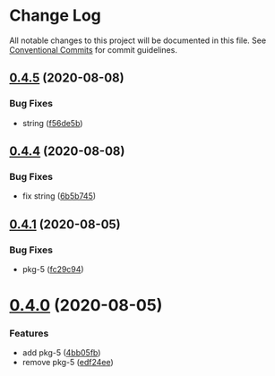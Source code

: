 # Change Log

All notable changes to this project will be documented in this file.
See [Conventional Commits](https://conventionalcommits.org) for commit guidelines.

## [0.4.5](https://github.com/daint2git/daint2-monorepo-typescript-demo/compare/v0.4.4...v0.4.5) (2020-08-08)


### Bug Fixes

* string ([f56de5b](https://github.com/daint2git/daint2-monorepo-typescript-demo/commit/f56de5b6c64f4b34655c1313f31f81c8b371034a))





## [0.4.4](https://github.com/daint2git/daint2-monorepo-typescript-demo/compare/v0.4.3...v0.4.4) (2020-08-08)


### Bug Fixes

* fix string ([6b5b745](https://github.com/daint2git/daint2-monorepo-typescript-demo/commit/6b5b74542639b75a089f6b6b820be78bedfb1d82))





## [0.4.1](https://github.com/daint2git/daint2-monorepo-typescript-demo/compare/v0.4.0...v0.4.1) (2020-08-05)


### Bug Fixes

* pkg-5 ([fc29c94](https://github.com/daint2git/daint2-monorepo-typescript-demo/commit/fc29c94715a5f96a16b742f916177656867e8af6))





# [0.4.0](https://github.com/daint2git/daint2-monorepo-typescript-demo/compare/v0.3.0...v0.4.0) (2020-08-05)


### Features

* add pkg-5 ([4bb05fb](https://github.com/daint2git/daint2-monorepo-typescript-demo/commit/4bb05fba3709ccb1f6071523252647ab6bfbdbb7))
* remove pkg-5 ([edf24ee](https://github.com/daint2git/daint2-monorepo-typescript-demo/commit/edf24eeb44f6ce8373131ac812af7e42e88f2e18))
